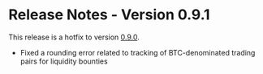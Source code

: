 # Release Notes - Version 0.9.1

This release is a hotfix to version [0.9.0](/release-notes/0.9.0).

- Fixed a rounding error related to tracking of BTC-denominated trading pairs for liquidity bounties

